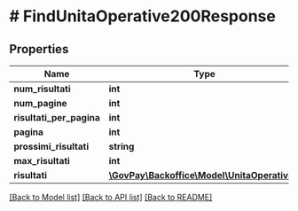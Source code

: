 # # FindUnitaOperative200Response

## Properties

Name | Type | Description | Notes
------------ | ------------- | ------------- | -------------
**num_risultati** | **int** |  | [optional]
**num_pagine** | **int** |  | [optional]
**risultati_per_pagina** | **int** |  | [optional]
**pagina** | **int** |  | [optional]
**prossimi_risultati** | **string** |  | [optional]
**max_risultati** | **int** |  | [optional]
**risultati** | [**\GovPay\Backoffice\Model\UnitaOperativa[]**](UnitaOperativa.md) |  |

[[Back to Model list]](../../README.md#models) [[Back to API list]](../../README.md#endpoints) [[Back to README]](../../README.md)
